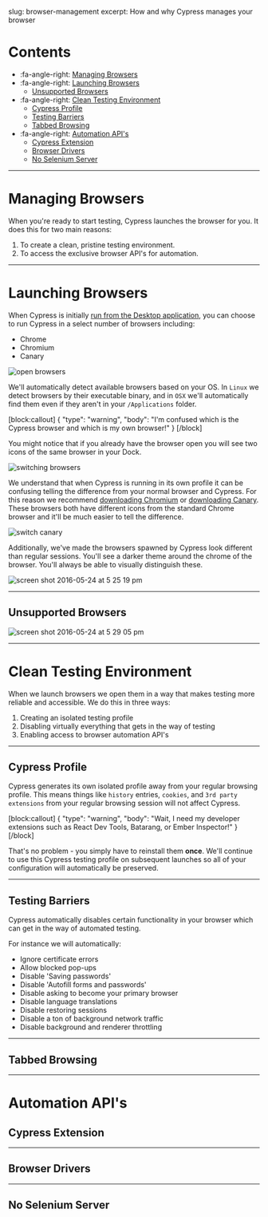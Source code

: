 slug: browser-management
excerpt: How and why Cypress manages your browser

# Contents

- :fa-angle-right: [Managing Browsers](#section-managing-browsers)
- :fa-angle-right: [Launching Browsers](#section-launching-browsers)
  - [Unsupported Browsers](#section-unsupported-browsers)
- :fa-angle-right: [Clean Testing Environment](#section-clean-testing-environment)
  - [Cypress Profile](#section-cypress-profile)
  - [Testing Barriers](#section-removing-testing-barriers)
  - [Tabbed Browsing](#section-tabbed-browsing)
- :fa-angle-right: [Automation API's](#section-automation-apis)
  - [Cypress Extension](#section-cypress-extension)
  - [Browser Drivers](#section-browser-drivers)
  - [No Selenium Server](#section-no-selenium-server)

***

# Managing Browsers

When you're ready to start testing, Cypress launches the browser for you. It does this for two main reasons:

1. To create a clean, pristine testing environment.
2. To access the exclusive browser API's for automation.

***

# Launching Browsers

When Cypress is initially [run from the Desktop application](https://on.cypress.io/guides/installing-and-running#section-logging-in), you can choose to run Cypress in a select number of browsers including:

- Chrome
- Chromium
- Canary

![open browsers](https://cloud.githubusercontent.com/assets/1268976/15519992/11fa3c36-21d2-11e6-9557-9b0f4139ac70.gif)

We'll automatically detect available browsers based on your OS. In `Linux` we detect browsers by their executable binary, and in `OSX` we'll automatically find them even if they aren't in your `/Applications` folder.

[block:callout]
{
  "type": "warning",
  "body": "I'm confused which is the Cypress browser and which is my own browser!"
}
[/block]

You might notice that if you already have the browser open you will see two icons of the same browser in your Dock.

![switching browsers](https://cloud.githubusercontent.com/assets/1268976/15520492/b812cfe6-21d4-11e6-8764-831f33bd0acf.gif)

We understand that when Cypress is running in its own profile it can be confusing telling the difference from your normal browser and Cypress. For this reason we recommend [downloading Chromium](https://download-chromium.appspot.com/) or [downloading Canary](https://www.google.com/chrome/browser/canary.html). These browsers both have different icons from the standard Chrome browser and it'll be much easier to tell the difference.

![switch canary](https://cloud.githubusercontent.com/assets/1268976/15520491/b812bfe2-21d4-11e6-99ea-c77dae947b26.gif)

Additionally, we've made the browsers spawned by Cypress look different than regular sessions. You'll see a darker theme around the chrome of the browser. You'll always be able to visually distinguish these.

![screen shot 2016-05-24 at 5 25 19 pm](https://cloud.githubusercontent.com/assets/1268976/15520464/936b3976-21d4-11e6-8aca-33d05f2c2a8b.png)

***

## Unsupported Browsers

![screen shot 2016-05-24 at 5 29 05 pm](https://cloud.githubusercontent.com/assets/1268976/15520572/12b158a0-21d5-11e6-92e0-2e75e42fa517.png)

***

# Clean Testing Environment

When we launch browsers we open them in a way that makes testing more reliable and accessible. We do this in three ways:

1. Creating an isolated testing profile
2. Disabling virtually everything that gets in the way of testing
3. Enabling access to browser automation API's

***

## Cypress Profile

Cypress generates its own isolated profile away from your regular browsing profile. This means things like `history` entries, `cookies`, and `3rd party extensions` from your regular browsing session will not affect Cypress.

[block:callout]
{
  "type": "warning",
  "body": "Wait, I need my developer extensions such as React Dev Tools, Batarang, or Ember Inspector!"
}
[/block]

That's no problem - you simply have to reinstall them **once**. We'll continue to use this Cypress testing profile on subsequent launches so all of your configuration will automatically be preserved.

***

## Testing Barriers

Cypress automatically disables certain functionality in your browser which can get in the way of automated testing.

For instance we will automatically:

- Ignore certificate errors
- Allow blocked pop-ups
- Disable 'Saving passwords'
- Disable 'Autofill forms and passwords'
- Disable asking to become your primary browser
- Disable language translations
- Disable restoring sessions
- Disable a ton of background network traffic
- Disable background and renderer throttling

***

## Tabbed Browsing

***

# Automation API's

## Cypress Extension
<talk about not using the debugger protocol>

***

## Browser Drivers

***

## No Selenium Server

